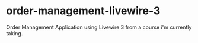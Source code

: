 # order-management-livewire-3
 Order Management Application using Livewire 3 from a course i'm currently taking.
